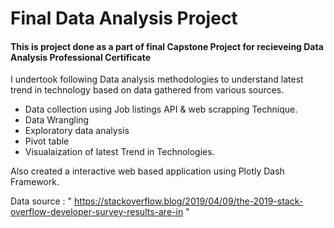 # Final Data Analysis Project

#### This is project done as a part of **final Capstone Project** for recieveing Data Analysis Professional Certificate 

I undertook following Data analysis methodologies to understand latest trend in technology based on data gathered from various sources.
* Data collection using Job listings API & web scrapping Technique.
* Data Wrangling
* Exploratory data analysis
* Pivot table
* Visualaization of latest Trend in Technologies.
  
Also created a interactive web based application using Plotly Dash Framework.

Data source : " https://stackoverflow.blog/2019/04/09/the-2019-stack-overflow-developer-survey-results-are-in "
